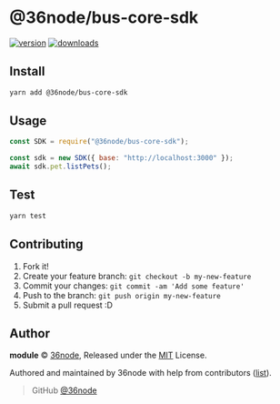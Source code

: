 # @36node/bus-core-sdk

[![version][0]][1] [![downloads][2]][3]

## Install

```bash
yarn add @36node/bus-core-sdk
```

## Usage

```js
const SDK = require("@36node/bus-core-sdk");

const sdk = new SDK({ base: "http://localhost:3000" });
await sdk.pet.listPets();
```

## Test

```sh
yarn test
```

## Contributing

1. Fork it!
2. Create your feature branch: `git checkout -b my-new-feature`
3. Commit your changes: `git commit -am 'Add some feature'`
4. Push to the branch: `git push origin my-new-feature`
5. Submit a pull request :D

## Author

**module** © [36node](https://github.com/36node), Released under the [MIT](./LICENSE) License.

Authored and maintained by 36node with help from contributors ([list](https://github.com/36node/module/contributors)).

> GitHub [@36node](https://github.com/36node)

[0]: https://img.shields.io/npm/v/@36node/template-sdk.svg?style=flat
[1]: https://npmjs.com/package/@36node/template-sdk
[2]: https://img.shields.io/npm/dm/@36node/template-sdk.svg?style=flat
[3]: https://npmjs.com/package/@36node/template-sdk
